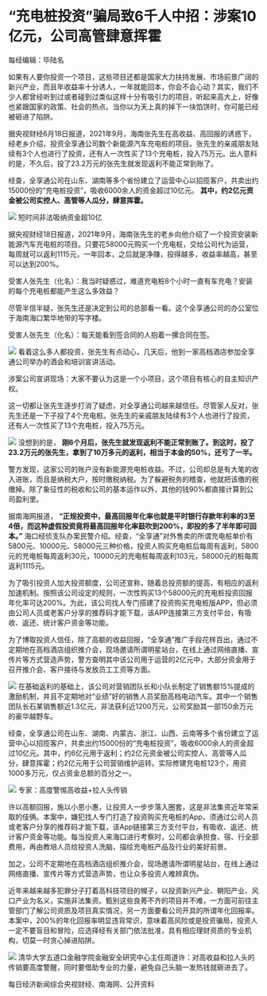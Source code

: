 

# “充电桩投资”骗局致6千人中招：涉案10亿元，公司高管肆意挥霍

每经编辑：毕陆名

如果有人要你投资一个项目，这些项目还都是国家大力扶持发展、市场前景广阔的新兴产业，而且年收益率十分诱人，一年就能回本，你会不会心动？其实，我们不少人都曾经听到过或者碰到过类似这样十分有吸引力的项目，听起来高大上，好像也紧跟国家的政策、社会的热点。当你以为天上真的掉下一块馅饼时，你可能已经被砸进了陷阱。

据央视财经6月18日报道，2021年9月，海南张先生在高收益、高回报的诱惑下，经老乡介绍，投资全享通公司数个新能源汽车充电桩的项目。张先生的亲戚朋友陆续有3个人也进行了投资，还有人一次性买了13个充电桩，投入75万元。出人意料的是，不久后，投了23.2万元的张先生就发现返利不能正常到账了。

经查，全享通公司在山东、湖南等多个省份建立了运营中心以招揽客户，共卖出约15000份的“充电桩投资”，吸收6000余人的资金超过10亿元。
**其中，约2亿元资金被公司实控人、高管等人瓜分，肆意挥霍。**

![](https://inews.gtimg.com/om_bt/Oss0a-ByyVHwqMwCEaxGTeH6LRVoVWhD9jDYbVp_CILE8AA/1000)
短时间非法吸纳资金超10亿

据央视财经18日报道，2021年9月，海南张先生的老乡向他介绍了一个投资安装新能源汽车充电桩的项目。只要花58000元购买一个充电桩，交给公司代为运营，每周就可以返利1115元，一年回本，之后就是净赚，投得越多，收益率越高，甚至可以达到200%。

受害人张先生（化名）：我当时疑惑过，难道充电桩8个小时一直有车充电？安装的每个充电桩都能产生这么多效益？

尽管半信半疑，张先生还是决定到公司的总部看一看。这个全享通公司的办公室位于海南海口繁华地带的写字楼。

受害人张先生（化名）：每天能看到签合同的人抱着一摞合同在签。

![](https://inews.gtimg.com/om_bt/O5aeqE00XhzHOPh-uXq45H5_Kz_-2QEw4vx1H3jCfblyoAA/1000)
看着这么多人都投资，张先生有点动心，几天后，他到一家高档酒店参加全享通公司举办的酒会和培训宣讲活动。

涉案公司宣讲现场：大家不要认为这是一个小项目，这个项目有核心的自主知识产权。

这一切都让张先生逐步打消了疑虑，对全享通公司越来越信任。尽管家人反对，张先生还是一下子投了4个充电桩。张先生的亲戚朋友陆续有3个人也进行了投资，还有人一次性买了13个充电桩，投入75万元。

![](https://inews.gtimg.com/om_bt/OAhn0CxCfCnU64BtNMpJ_gjB74Ptxkwtoj1LYEp1FuHB4AA/1000)
没想到的是， **刚6个月后，张先生就发现返利不能正常到账了。到这时，投了23.2万元的张先生，拿到了10万多元的返利，相当于本金的50%，还亏了一半。**

警方发现，这家公司的账户没有新能源充电桩收益。不过，公司却总是有大笔的收入进账，而且是纳税大户，按时缴税纳税。为了躲避税务的稽查，他就把该缴的税缴掉。除了象征性的税收和公司的基本运作以外，其他的钱90%都直接计算到公司盈利里。

据南海网报道，
**“正规投资中，最高回报年化率也就是平时银行存款年利率的3至4倍，而这种虚假投资竟将最高回报年化率鼓吹到200%，即投的多了半年即可回本。”**
海口经侦支队办案民警介绍。经查，“全享通”对外售卖的所谓充电桩单价有5800元、10000元、58000元三种价格，投资人购买充电桩后每周有返利，5800元的充电桩每周返利30元，10000元的充电桩每周返利103元，58000元的桩每周返利1115元。

为了吸引投资人加大投资额度，公司还宣称，随着总投资额的提高，有相应的返利加速机制。按照该公司设定的规则，一次性购买13个58000元的充电桩投资回报年化率可达200%。为此，该公司找人专门搭建了投资购买充电桩版APP，但必须由公司人员或老客户分享的推荐码才能下载，该APP连接第三方支付平台，有吸收、返还、统计客户资金等功能。

为了博取投资人信任，除了高额的收益回报，“全享通”推广手段花样百出，通过不定期地在高档酒店组织推介会，现场邀请所谓明星站台，在线上通过网络直播、宣传片等方式营造声势，警方查明其中该公司用于运营的2亿元中，大部分资金用于召开推介会、客户接待与发放员工工资等方面。

![](https://inews.gtimg.com/om_bt/GUdWY6u-pdq8hQRGnCZAadO0y2vQkbPUrbTBw4_mCVU60AA/0)
在基础返利的基础上，该公司对营销团队长和小队长制定了销售额15%提成的激励机制，并且不定期地对“业绩”好的销售人员奖励高档电动汽车。其中一个销售团队长石某销售额近1.3亿元，非法获利近1200万元，公司奖励其一部150余万元的豪华越野车。

经查，全享通公司在山东、湖南、内蒙古、浙江、山西、云南等多个省份建立了运营中心以招揽客户，共卖出约15000份的“充电桩投资”，吸收6000余人的资金超过10亿元。其中，约6亿元用于返利；约2亿元资金被公司实控人、高管等人瓜分，肆意挥霍；约2亿元用于公司营销维护运转。实际修建充电桩123个，用资1000多万元，仅占资金总额的百分之一。

![](https://inews.gtimg.com/om_bt/OVZBtDsPAV4IiyQTYUeQUAqx5x9jVjUjSIDX417Y11ZGcAA/1000)
专家：高度警惕高收益+拉人头传销

许以高额回报，施以小恩小惠，让投资人一步步落入圈套，这是非法集资近年常采取的伎俩。本案中，嫌犯找人专门打造了投资购买充电桩的App，须通过公司人员或老客户分享的推荐码才能下载，该App链接第三方支付平台，有吸收、返还、统计客户资金等功能。每当投资人来海口进行考察时，公司都会承担食、宿、行全部费用，再由教培人员给投资人洗脑，描绘充电桩产品及行业的美好前景。

加之，公司不定期地在高档酒店组织推介会，现场邀请所谓明星站台，在线上通过网络直播、宣传片等方式营造声势，也让众多投资人难辨真伪。

近年来越来越多犯罪分子打着高科技项目的幌子，以投资新兴产业、朝阳产业、风口产业为名义，实施非法集资。甄别这些良莠不齐的项目并不难，一方面可前往主管部门了解公司资质及项目真实情况，另一方面要看公司开具的所谓年化回报率。本案中，200%的年化回报率明显违背常识，意味着高风险或是投资骗局，投资人一定不要盲目和冒险，应选择经有关部门依法批准，具有相应理财资质的专业机构，切莫一时贪心掉进陷阱。

![](https://inews.gtimg.com/om_bt/OTx0WTCPKO8ZFfr1TruLEJKuayCU6s1330iCuHy9PVC5MAA/1000)
清华大学五道口金融学院金融安全研究中心主任周道许：对高收益和拉人头的传销要高度警醒，同时要借助专业的力量，避免自己头脑一发热钱就砸进去了。

每日经济新闻综合央视财经、南海网、公开资料

